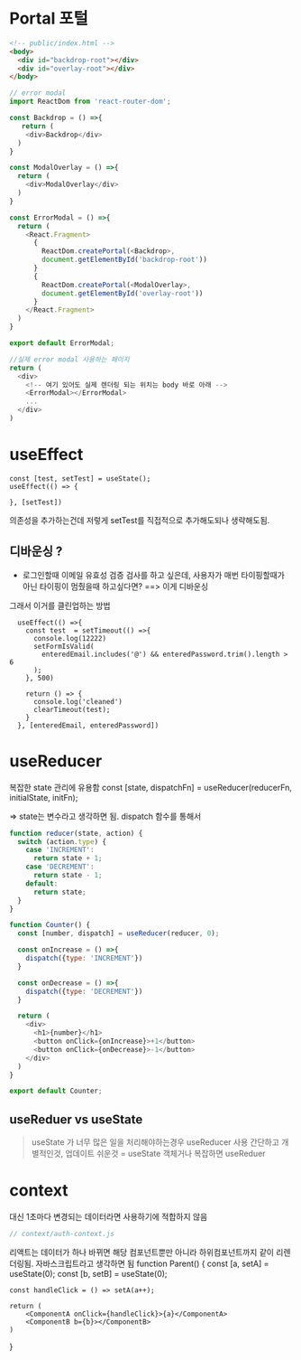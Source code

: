 # Portal 포털

```html
<!-- public/index.html -->
<body>
  <div id="backdrop-root"></div>
  <div id="overlay-root"></div>
</body>
```

```js 
// error modal
import ReactDom from 'react-router-dom';

const Backdrop = () =>{
   return (
    <div>Backdrop</div>
  )
}

const ModalOverlay = () =>{
  return (
    <div>ModalOverlay</div>
  )
}

const ErrorModal = () =>{
  return (
    <React.Fragment>
      {
        ReactDom.createPortal(<Backdrop>, 
        document.getElementById('backdrop-root'))
      }
      {
        ReactDom.createPortal(<ModalOverlay>, 
        document.getElementById('overlay-root'))
      }
    </React.Fragment>
  )
}

export default ErrorModal;
```

```js
//실제 error modal 사용하는 페이지
return (
  <div>
    <!-- 여기 있어도 실제 렌더링 되는 위치는 body 바로 아래 -->
    <ErrorModal></ErrorModal>
    ...
  </div>
)
```


# useEffect
```
const [test, setTest] = useState();
useEffect(() => {

}, [setTest])
```
의존성을 추가하는건데 저렇게 setTest를 직접적으로 추가해도되나 생략해도됨.
 

## 디바운싱 ?
- 로그인할때 이메일 유효성 검증 검사를 하고 싶은데,
사용자가 매번 타이핑할때가 아닌 타이핑이 멈췄을때 하고싶다면? 
==> 이게 디바운싱

그래서 이거를 클린업하는 방법
```
  useEffect(() =>{
    const test  = setTimeout(() =>{
      console.log(12222)
      setFormIsValid(
        enteredEmail.includes('@') && enteredPassword.trim().length > 6
      );
    }, 500)

    return () => {
      console.log('cleaned')
      clearTimeout(test);
    }
  }, [enteredEmail, enteredPassword])
```



# useReducer
복잡한 state 관리에 유용함
const [state, dispatchFn] = useReducer(reducerFn, initialState, initFn);

=> state는 변수라고 생각하면 됨. dispatch 함수를 통해서 

```js
function reducer(state, action) {
  switch (action.type) {
    case 'INCREMENT': 
      return state + 1;
    case 'DECREMENT': 
      return state - 1;
    default:
      return state;
  }
}

function Counter() {
  const [number, dispatch] = useReducer(reducer, 0);

  const onIncrease = () =>{
    dispatch({type: 'INCREMENT'})
  }

  const onDecrease = () =>{
    dispatch({type: 'DECREMENT'})
  }

  return (
    <div>
      <h1>{number}</h1>
      <button onClick={onIncrease}>+1</button>
      <button onClick={onDecrease}>-1</button>
    </div>
  )
}

export default Counter;
```


## useReduer vs useState
> useState 가 너무 많은 일을 처리해야하는경우 useReducer 사용
간단하고 개별적인것, 업데이트 쉬운것 = useState
객체거나 복잡하면 useReduer



# context
대신 1초마다 변경되는 데이터라면 사용하기에 적합하지 않음

```js
// context/auth-context.js


```


리액트는 데이터가 하나 바뀌면 해당 컴포넌트뿐만 아니라 하위컴포넌트까지 같이 리렌더링됨. 자바스크립트라고 생각하면 됨
function Parent() {
    const [a, setA] = useState(0);
    const [b, setB] = useState(0);
    
    const handleClick = () => setA(a++);

    return ( 
        <ComponentA onClick={handleClick}>{a}</ComponentA>
        <ComponentB b={b}></ComponentB>
    )
}


